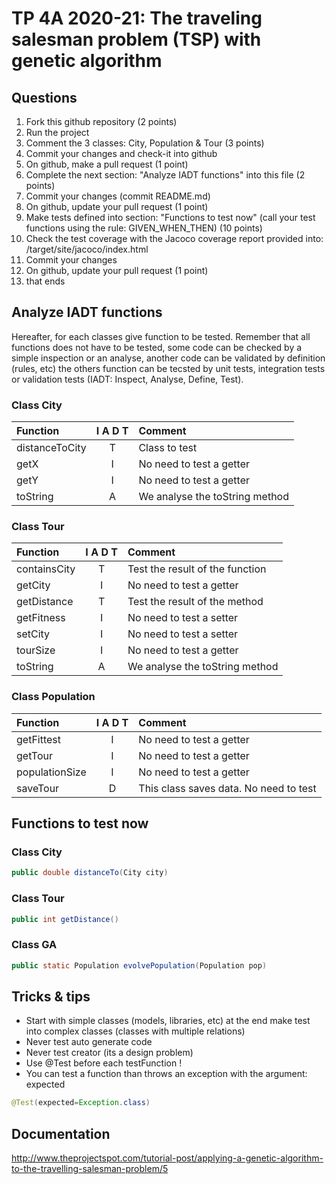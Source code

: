 # TP 4A 2020-21: The traveling salesman problem (TSP) with genetic algorithm

## Questions
1. Fork this github repository  (2 points)
2. Run the project
3. Comment the 3 classes: City, Population & Tour (3 points)
4. Commit your changes and check-it into github
5. On github, make a pull request (1 point)
6. Complete the next section: "Analyze IADT functions" into this file (2 points)
7. Commit your changes (commit README.md)
8. On github, update your pull request (1 point)
9. Make tests defined into section: "Functions to test now" (call your test functions using the rule: GIVEN_WHEN_THEN) (10 points)
10. Check the test coverage with the Jacoco coverage report provided into: /target/site/jacoco/index.html
11. Commit your changes
12. On github, update your pull request (1 point)
13. that ends

## Analyze IADT functions
Hereafter, for each classes give function to be tested. Remember that all functions does not have to be tested, some code can be checked by a simple inspection or an analyse, another code can be validated by definition (rules, etc) the others function can be tecsted by unit tests, integration tests or validation tests (IADT: Inspect, Analyse, Define, Test). 

### Class City

| Function      |     I A D T     |        Comment |
| :------------ | :-------------: | :------------- |
| distanceToCity | T | Class to test | 
| getX | I | No need to test a getter | 
| getY | I | No need to test a getter | 
| toString | A | We analyse the toString method | 

### Class Tour

| Function      |     I A D T     |        Comment |
| :------------ | :-------------: | :------------- |
| containsCity  | T | Test the result of the function |
| getCity  | I | No need to test a getter |
| getDistance  | T | Test the result of the method |
| getFitness  | I | No need to test a setter |
| setCity  | I | No need to test a setter |
| tourSize  | I | No need to test a getter |
| toString  | A | We analyse the toString method |

### Class Population

| Function      |     I A D T     |        Comment |
| :------------ | :-------------: | :------------- |
| getFittest  | I | No need to test a getter |
| getTour  | I | No need to test a getter |
| populationSize  | I | No need to test a getter |
| saveTour  | D | This class saves data. No need to test |

## Functions to test now

### Class City

```Java
public double distanceTo(City city)
```

### Class Tour

```Java
public int getDistance()
```

### Class GA

```Java
public static Population evolvePopulation(Population pop)
```

## Tricks & tips

- Start with simple classes (models, libraries, etc) at the end make test into complex classes (classes with multiple relations)
- Never test auto generate code
- Never test creator (its a design problem)
- Use @Test before each testFunction !
- You can test a function than throws an exception with the argument: expected
```Java
@Test(expected=Exception.class)
```

## Documentation
http://www.theprojectspot.com/tutorial-post/applying-a-genetic-algorithm-to-the-travelling-salesman-problem/5